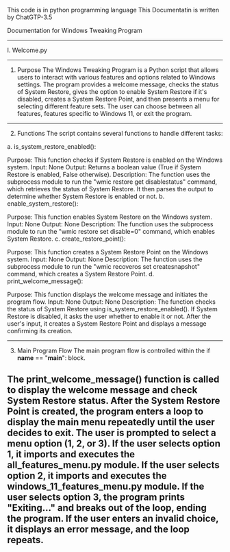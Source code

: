 This code is in python programming language
This Documentatin is written by ChatGTP-3.5

Documentation for Windows Tweaking Program

-----------------------------------------------------------------------------------------------------------------------------------------
I. Welcome.py
____________________________________________________________________________________________________________________________________________
1. Purpose
The Windows Tweaking Program is a Python script that allows users to interact with various features and options related to Windows 
settings. The program provides a welcome message, checks the status of System Restore, gives the option to enable System Restore if it's
disabled, creates a System Restore Point, and then presents a menu for selecting different feature sets. The user can choose between all
features, features specific to Windows 11, or exit the program.
____________________________________________________________________________________________________________________________________________

2. Functions
The script contains several functions to handle different tasks:

a. is_system_restore_enabled():

Purpose: This function checks if System Restore is enabled on the Windows system.
Input: None
Output: Returns a boolean value (True if System Restore is enabled, False otherwise).
Description: The function uses the subprocess module to run the "wmic restore get disablestatus" command, which retrieves the status of 
System Restore. It then parses the output to determine whether System Restore is enabled or not.
b. enable_system_restore():

Purpose: This function enables System Restore on the Windows system.
Input: None
Output: None
Description: The function uses the subprocess module to run the "wmic restore set disable=0" command, which enables System Restore.
c. create_restore_point():

Purpose: This function creates a System Restore Point on the Windows system.
Input: None
Output: None
Description: The function uses the subprocess module to run the "wmic recoveros set createsnapshot" command, which creates a System
Restore Point.
d. print_welcome_message():

Purpose: This function displays the welcome message and initiates the program flow.
Input: None
Output: None
Description: The function checks the status of System Restore using is_system_restore_enabled(). If System Restore is disabled, it asks 
the user whether to enable it or not. After the user's input, it creates a System Restore Point and displays a message confirming its 
creation.
_____________________________________________________________________________________________________________________________________________

3. Main Program Flow
The main program flow is controlled within the if __name__ == "__main__": block.

The print_welcome_message() function is called to display the welcome message and check System Restore status.
After the System Restore Point is created, the program enters a loop to display the main menu repeatedly until the user decides to exit.
The user is prompted to select a menu option (1, 2, or 3).
If the user selects option 1, it imports and executes the all_features_menu.py module.
If the user selects option 2, it imports and executes the windows_11_features_menu.py module.
If the user selects option 3, the program prints "Exiting..." and breaks out of the loop, ending the program.
If the user enters an invalid choice, it displays an error message, and the loop repeats.
---------------------------------------------------------------------------------------------------------------------------------------
